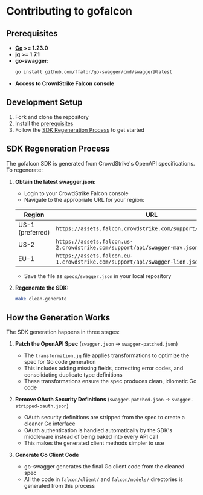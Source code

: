 # Contributing to gofalcon

## Prerequisites

- **[Go](https://golang.org/) >= 1.23.0**
- **[jq](https://jqlang.github.io/jq/) >= 1.7.1**
- **go-swagger:**
  ```bash
  go install github.com/ffalor/go-swagger/cmd/swagger@latest
  ```
- **Access to CrowdStrike Falcon console**

## Development Setup

1. Fork and clone the repository
2. Install the [prerequisites](#prerequisites)
3. Follow the [SDK Regeneration Process](#sdk-regeneration-process) to get started

## SDK Regeneration Process

The gofalcon SDK is generated from CrowdStrike's OpenAPI specifications. To regenerate:

1. **Obtain the latest swagger.json:**
   - Login to your CrowdStrike Falcon console
   - Navigate to the appropriate URL for your region:
   
   | Region | URL |
   |--------|-----|
   | US-1 (preferred) | `https://assets.falcon.crowdstrike.com/support/api/swagger.json` |
   | US-2 | `https://assets.falcon.us-2.crowdstrike.com/support/api/swagger-mav.json` |
   | EU-1 | `https://assets.falcon.eu-1.crowdstrike.com/support/api/swagger-lion.json` |
   
   - Save the file as `specs/swagger.json` in your local repository

2. **Regenerate the SDK:**
   ```bash
   make clean-generate
   ```

## How the Generation Works

The SDK generation happens in three stages:

1. **Patch the OpenAPI Spec** (`swagger.json` → `swagger-patched.json`)
   - The `transformation.jq` file applies transformations to optimize the spec for Go code generation
   - This includes adding missing fields, correcting error codes, and consolidating duplicate type definitions
   - These transformations ensure the spec produces clean, idiomatic Go code

2. **Remove OAuth Security Definitions** (`swagger-patched.json` → `swagger-stripped-oauth.json`)
   - OAuth security definitions are stripped from the spec to create a cleaner Go interface
   - OAuth authentication is handled automatically by the SDK's middleware instead of being baked into every API call
   - This makes the generated client methods simpler to use

3. **Generate Go Client Code**
   - go-swagger generates the final Go client code from the cleaned spec
   - All the code in `falcon/client/` and `falcon/models/` directories is generated from this process
